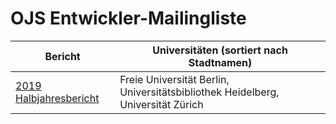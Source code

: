 # OJS Entwickler-Mailingliste

| Bericht | Universitäten (sortiert nach Stadtnamen) |
| --- |  --- |
[2019 Halbjahresbericht](berichte/2019-02.md) | Freie Universität Berlin, Universitätsbibliothek Heidelberg, Universität Zürich |



